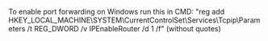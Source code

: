 To enable port forwarding on Windows run this in CMD:
"reg add HKEY_LOCAL_MACHINE\SYSTEM\CurrentControlSet\Services\Tcpip\Parameters /t REG_DWORD /v IPEnableRouter /d 1 /f"
(without quotes)
